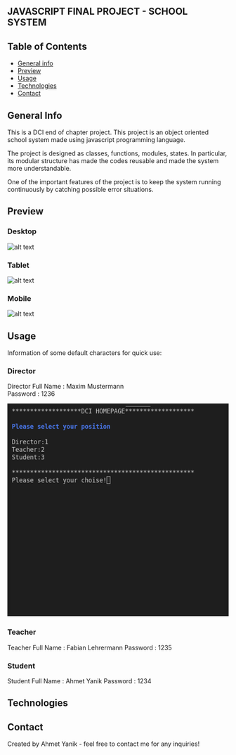 ## JAVASCRIPT FINAL PROJECT - SCHOOL SYSTEM

## Table of Contents

- [General info](#general-info)
- [Preview](#preview)
- [Usage](#usage)
- [Technologies](#technologies)
- [Contact](#contact)

## General Info

This is a DCI end of chapter project. This project is an object oriented school system made using javascript programming language.

The project is designed as classes, functions, modules, states. In particular, its modular structure has made the codes reusable and made the system more understandable.

One of the important features of the project is to keep the system running continuously by catching possible error situations.

## Preview

### Desktop

![alt text](src/image/gifs/desktop.gif)

### Tablet
![alt text](src/image/gifs/tablet.gif)

### Mobile

![alt text](src/image/gifs/mobile.gif)

## Usage

Information of some default characters for quick use:

### Director

Director Full Name : Maxim Mustermann   
Password           : 1236

![alt text](src/image/login_directorpage.gif)

### Teacher

Teacher Full Name  : Fabian Lehrermann
Password           : 1235

### Student

Student Full Name  : Ahmet Yanik
Password           : 1234


## Technologies



## Contact

Created by Ahmet Yanik - feel free to contact me for any inquiries!
